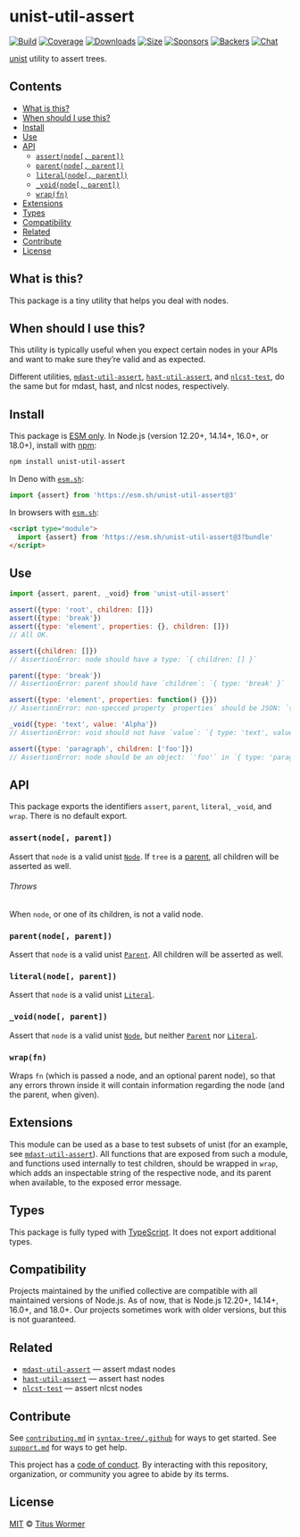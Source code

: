 # unist-util-assert

[![Build][build-badge]][build]
[![Coverage][coverage-badge]][coverage]
[![Downloads][downloads-badge]][downloads]
[![Size][size-badge]][size]
[![Sponsors][sponsors-badge]][collective]
[![Backers][backers-badge]][collective]
[![Chat][chat-badge]][chat]

[unist][] utility to assert trees.

## Contents

*   [What is this?](#what-is-this)
*   [When should I use this?](#when-should-i-use-this)
*   [Install](#install)
*   [Use](#use)
*   [API](#api)
    *   [`assert(node[, parent])`](#assertnode-parent)
    *   [`parent(node[, parent])`](#parentnode-parent)
    *   [`literal(node[, parent])`](#literalnode-parent)
    *   [`_void(node[, parent])`](#_voidnode-parent)
    *   [`wrap(fn)`](#wrapfn)
*   [Extensions](#extensions)
*   [Types](#types)
*   [Compatibility](#compatibility)
*   [Related](#related)
*   [Contribute](#contribute)
*   [License](#license)

## What is this?

This package is a tiny utility that helps you deal with nodes.

## When should I use this?

This utility is typically useful when you expect certain nodes in your APIs
and want to make sure they’re valid and as expected.

Different utilities, [`mdast-util-assert`][mdast-util-assert],
[`hast-util-assert`][hast-util-assert], and [`nlcst-test`][nlcst-test],
do the same but for mdast, hast, and nlcst nodes, respectively.

## Install

This package is [ESM only][esm].
In Node.js (version 12.20+, 14.14+, 16.0+, or 18.0+), install with [npm][]:

```sh
npm install unist-util-assert
```

In Deno with [`esm.sh`][esmsh]:

```js
import {assert} from 'https://esm.sh/unist-util-assert@3'
```

In browsers with [`esm.sh`][esmsh]:

```html
<script type="module">
  import {assert} from 'https://esm.sh/unist-util-assert@3?bundle'
</script>
```

## Use

```js
import {assert, parent, _void} from 'unist-util-assert'

assert({type: 'root', children: []})
assert({type: 'break'})
assert({type: 'element', properties: {}, children: []})
// All OK.

assert({children: []})
// AssertionError: node should have a type: `{ children: [] }`

parent({type: 'break'})
// AssertionError: parent should have `children`: `{ type: 'break' }`

assert({type: 'element', properties: function() {}})
// AssertionError: non-specced property `properties` should be JSON: `{ type: 'element', properties: [Function] }`

_void({type: 'text', value: 'Alpha'})
// AssertionError: void should not have `value`: `{ type: 'text', value: 'Alpha' }`

assert({type: 'paragraph', children: ['foo']})
// AssertionError: node should be an object: `'foo'` in `{ type: 'paragraph', children: [ 'foo' ] }`
```

## API

This package exports the identifiers `assert`, `parent`, `literal`, `_void`,
and `wrap`.
There is no default export.

### `assert(node[, parent])`

Assert that `node` is a valid unist [`Node`][node].
If `tree` is a [parent][], all children will be asserted as well.

###### Throws

When `node`, or one of its children, is not a valid node.

### `parent(node[, parent])`

Assert that `node` is a valid unist [`Parent`][parent].
All children will be asserted as well.

### `literal(node[, parent])`

Assert that `node` is a valid unist [`Literal`][literal].

### `_void(node[, parent])`

Assert that `node` is a valid unist [`Node`][node], but neither
[`Parent`][parent] nor
[`Literal`][literal].

### `wrap(fn)`

Wraps `fn` (which is passed a node, and an optional parent node), so that any
errors thrown inside it will contain information regarding the node (and the
parent, when given).

## Extensions

This module can be used as a base to test subsets of unist (for an example, see
[`mdast-util-assert`][mdast-util-assert]).
All functions that are exposed from such a module, and functions used internally
to test children, should be wrapped in `wrap`, which adds an inspectable string
of the respective node, and its parent when available, to the exposed error
message.

## Types

This package is fully typed with [TypeScript][].
It does not export additional types.

## Compatibility

Projects maintained by the unified collective are compatible with all maintained
versions of Node.js.
As of now, that is Node.js 12.20+, 14.14+, 16.0+, and 18.0+.
Our projects sometimes work with older versions, but this is not guaranteed.

## Related

*   [`mdast-util-assert`][mdast-util-assert]
    — assert mdast nodes
*   [`hast-util-assert`](https://github.com/syntax-tree/hast-util-assert)
    — assert hast nodes
*   [`nlcst-test`](https://github.com/syntax-tree/nlcst-test)
    — assert nlcst nodes

## Contribute

See [`contributing.md`][contributing] in [`syntax-tree/.github`][health] for
ways to get started.
See [`support.md`][support] for ways to get help.

This project has a [code of conduct][coc].
By interacting with this repository, organization, or community you agree to
abide by its terms.

## License

[MIT][license] © [Titus Wormer][author]

<!-- Definitions -->

[build-badge]: https://github.com/syntax-tree/unist-util-assert/workflows/main/badge.svg

[build]: https://github.com/syntax-tree/unist-util-assert/actions

[coverage-badge]: https://img.shields.io/codecov/c/github/syntax-tree/unist-util-assert.svg

[coverage]: https://codecov.io/github/syntax-tree/unist-util-assert

[downloads-badge]: https://img.shields.io/npm/dm/unist-util-assert.svg

[downloads]: https://www.npmjs.com/package/unist-util-assert

[size-badge]: https://img.shields.io/bundlephobia/minzip/unist-util-assert.svg

[size]: https://bundlephobia.com/result?p=unist-util-assert

[sponsors-badge]: https://opencollective.com/unified/sponsors/badge.svg

[backers-badge]: https://opencollective.com/unified/backers/badge.svg

[collective]: https://opencollective.com/unified

[chat-badge]: https://img.shields.io/badge/chat-discussions-success.svg

[chat]: https://github.com/syntax-tree/unist/discussions

[npm]: https://docs.npmjs.com/cli/install

[esm]: https://gist.github.com/sindresorhus/a39789f98801d908bbc7ff3ecc99d99c

[esmsh]: https://esm.sh

[typescript]: https://www.typescriptlang.org

[license]: license

[author]: https://wooorm.com

[health]: https://github.com/syntax-tree/.github

[contributing]: https://github.com/syntax-tree/.github/blob/main/contributing.md

[support]: https://github.com/syntax-tree/.github/blob/main/support.md

[coc]: https://github.com/syntax-tree/.github/blob/main/code-of-conduct.md

[unist]: https://github.com/syntax-tree/unist

[node]: https://github.com/syntax-tree/unist#node

[parent]: https://github.com/syntax-tree/unist#parent

[literal]: https://github.com/syntax-tree/unist#literal

[mdast-util-assert]: https://github.com/syntax-tree/mdast-util-assert

[hast-util-assert]: https://github.com/syntax-tree/hast-util-assert

[nlcst-test]: https://github.com/syntax-tree/nlcst-test
